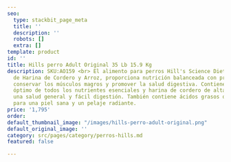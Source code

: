 ```yaml
---
seo:
  type: stackbit_page_meta
  title: ''
  description: ''
  robots: []
  extra: []
template: product
id: ''
title: Hills perro Adult Original 35 Lb 15.9 Kg
description: SKU:AO159 <br> El alimento para perros Hill's Science Diet Adult Receta
  de Harina de Cordero y Arroz, proporciona nutrición balanceada con precisión para
  conservar los músculos magros y promover la salud digestiva. Contiene un balance
  óptimo de todos los nutrientes esenciales y harina de cordero de alta calidad para
  una salud general y fácil digestión. También contiene ácidos grasos omega-3 y omega-6
  para una piel sana y un pelaje radiante.
price: '1,795'
order: 
default_thumbnail_image: "/images/hills-perro-adult-original.png"
default_original_image: ''
category: src/pages/category/perros-hills.md
featured: false

---
```

